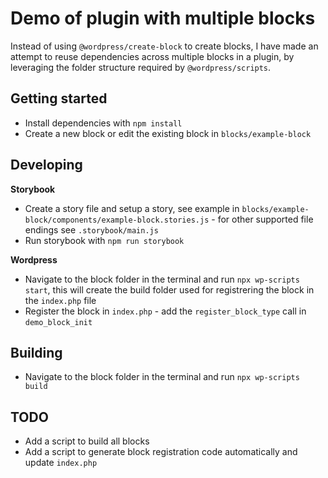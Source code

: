 # Demo of plugin with multiple blocks

Instead of using `@wordpress/create-block` to create blocks, I have made an attempt
to reuse dependencies across multiple blocks in a plugin, by leveraging the folder structure required by `@wordpress/scripts`.

## Getting started

- Install dependencies with `npm install`
- Create a new block or edit the existing block in `blocks/example-block`

## Developing

**Storybook**

- Create a story file and setup a story, see example in `blocks/example-block/components/example-block.stories.js` - for other supported file endings see `.storybook/main.js`
- Run storybook with `npm run storybook`

**Wordpress**

- Navigate to the block folder in the terminal and run `npx wp-scripts start`, this will create the build folder used for registrering the block in the `index.php` file
- Register the block in `index.php` - add the `register_block_type` call in `demo_block_init`

## Building

- Navigate to the block folder in the terminal and run `npx wp-scripts build`

## TODO

- Add a script to build all blocks
- Add a script to generate block registration code automatically and update `index.php`